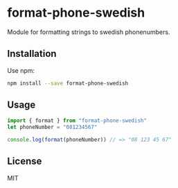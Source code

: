 # format-phone-swedish

Module for formatting strings to swedish phonenumbers.

## Installation

Use npm:

```bash
npm install --save format-phone-swedish
```

## Usage

```js
import { format } from "format-phone-swedish"
let phoneNumber = "081234567"

console.log(format(phoneNumber)) // => "08 123 45 67"
```

## License

MIT
